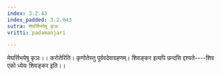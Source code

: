 ```yaml
---
index: 3.2.43
index_padded: 3.2.043
sutra: मेघर्त्तिभयेषु कृञः
vritti: padamanjari

---
```

मेघर्त्तिभयेषु कृञः।। करोतेरिति। कृणोतेस्तु पूर्ववदेवाग्रहणम्। शिवङ्कर इत्यपि छन्दसि द्दश्यते----शिव एको ध्येयः शिवङ्कर इति।।